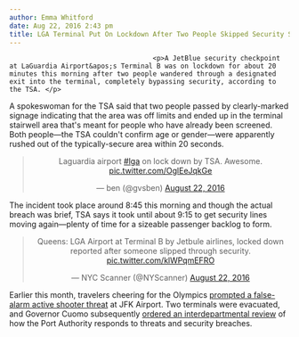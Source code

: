 ```yaml
---
author: Emma Whitford
date: Aug 22, 2016 2:43 pm
title: LGA Terminal Put On Lockdown After Two People Skipped Security Screening
---
```


	
										<p>A JetBlue security checkpoint at LaGuardia Airport&apos;s Terminal B was on lockdown for about 20 minutes this morning after two people wandered through a designated exit into the terminal, completely bypassing security, according to the TSA. </p>

<p>A spokeswoman for the TSA said that two people passed by clearly-marked signage indicating that the area was off limits and ended up in the terminal stairwell area that&apos;s meant for people who have already been screened. Both people&#x2014;the TSA couldn&apos;t confirm age or gender&#x2014;were apparently rushed out of the typically-secure area within 20 seconds. </p>

<center><blockquote class="twitter-tweet" data-lang="en"><p lang="en" dir="ltr">Laguardia airport <a href="https://web.archive.org/web/20171022065304/https://twitter.com/hashtag/lga?src=hash">#lga</a> on lock down by TSA. Awesome. <a href="https://web.archive.org/web/20171022065304/https://t.co/OglEeJqkGe">pic.twitter.com/OglEeJqkGe</a></p>&#x2014; ben (@gvsben) <a href="https://web.archive.org/web/20171022065304/https://twitter.com/gvsben/status/767710819853279232">August 22, 2016</a></blockquote>
<script async src="//web.archive.org/web/20171022065304js_/http://platform.twitter.com/widgets.js" charset="utf-8"></script></center>

<p>The incident took place around 8:45 this morning and though the actual breach was brief, TSA says it took until about 9:15 to get security lines moving again&#x2014;plenty of time for a sizeable passenger backlog to form. </p>

<center><blockquote class="twitter-tweet" data-lang="en"><p lang="en" dir="ltr">Queens: LGA Airport at Terminal B by Jetbule airlines, locked down reported after someone slipped through security. <a href="https://web.archive.org/web/20171022065304/https://t.co/klWPqmEFRO">pic.twitter.com/klWPqmEFRO</a></p>&#x2014; NYC Scanner (@NYScanner) <a href="https://web.archive.org/web/20171022065304/https://twitter.com/NYScanner/status/767718273370685440">August 22, 2016</a></blockquote>
<script async src="//web.archive.org/web/20171022065304js_/http://platform.twitter.com/widgets.js" charset="utf-8"></script></center>

<p>Earlier this month, travelers cheering for the Olympics <a href="https://web.archive.org/web/20171022065304/http://gothamist.com/2016/08/14/jfk_airport_evacuation.php">prompted a false-alarm active shooter threat</a> at JFK Airport. Two terminals were evacuated, and Governor Cuomo subsequently <a href="https://web.archive.org/web/20171022065304/http://gothamist.com/2016/08/17/cuomo_jfk_airport_probe.php">ordered an interdepartmental review</a> of how the Port Authority responds to threats and security breaches.  </p>					
										
									
				